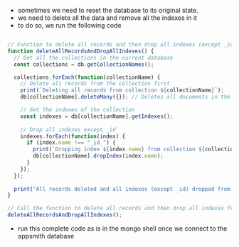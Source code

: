 - sometimes we need to reset the database to its original state. 
- we need to delete all the data and remove all the indexes in it
- to do so, we run the following code

```javascript

// Function to delete all records and then drop all indexes (except _id) from all collections
function deleteAllRecordsAndDropAllIndexes() {
  // Get all the collections in the current database
  const collections = db.getCollectionNames();

  collections.forEach(function(collectionName) {
    // Delete all records from the collection first
    print(`Deleting all records from collection ${collectionName}`);
    db[collectionName].deleteMany({}); // Deletes all documents in the collection

    // Get the indexes of the collection
    const indexes = db[collectionName].getIndexes();
    
    // Drop all indexes except _id
    indexes.forEach(function(index) {
      if (index.name !== "_id_") {
        print(`Dropping index ${index.name} from collection ${collectionName}`);
        db[collectionName].dropIndex(index.name);
      }
    });
  });
  
  print("All records deleted and all indexes (except _id) dropped from all collections.");
}

// Call the function to delete all records and then drop all indexes from all collections
deleteAllRecordsAndDropAllIndexes();
```
- run this complete code as is in the mongo shell once we connect to the appsmith database